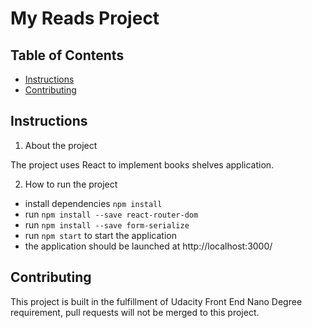 # My Reads Project

## Table of Contents

* [Instructions](#instructions)
* [Contributing](#contributing)

## Instructions

1. About the project

The project uses React to implement books shelves application.


2. How to run the project

- install dependencies `npm install`
- run `npm install --save react-router-dom`
- run `npm install --save form-serialize`
- run `npm start` to start the application
- the application should be launched at http://localhost:3000/


## Contributing

This project is built in the fulfillment of Udacity Front End Nano Degree requirement, pull requests will not be merged to this project.

